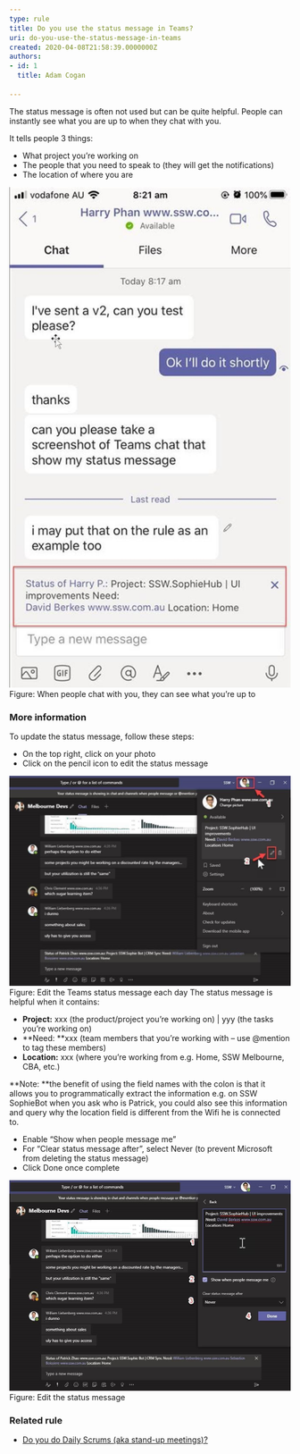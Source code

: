 ```yaml
---
type: rule
title: Do you use the status message in Teams?
uri: do-you-use-the-status-message-in-teams
created: 2020-04-08T21:58:39.0000000Z
authors:
- id: 1
  title: Adam Cogan

---
```


 
​The status message is often not used but can be quite helpful. People can instantly see what you are up to when they chat with you. ​​

It tells people 3 things:​

- What project you’re working on
- The people that you need to speak to (they will get the notifications)
- The location of where you are​

 ![teams-status-message.jpg](teams-status-message.jpg)​Figure: When people chat with you, they can see what you’re up to
### More information​


To update the status message, follow these steps:​​​

- On the top right, click on your photo
- Click on the pencil icon to edit the status message​

![edit-teams-status.jpg](edit-teams-status.jpg)Figure: Edit the Teams status message each day
The status message is helpful when it contains: ​

- **Project:** xxx (the product/project you’re working on) | yyy (the tasks you’re working on)
- **Need: **xxx (team members that you’re working with – use @mention to tag these members)
- **Location:** xxx (where you’re working from e.g. Home, SSW Melbourne, CBA, etc.)

**Note: **the benefit of using the field names with the colon is that it allows you to programmatically extract the information e.g. on SSW SophieBot when you ask who is Patrick, you could also see this information and query why the location field is different from the Wifi he is connected to.

- Enable “Show when people message me”
- For “Clear status message after”, select Never (to prevent Microsoft from deleting the status message)
- Click Done once complete

![edit-teams-status-2.jpg](edit-teams-status-2.jpg)Figure: Edit the status message​
### Related rule

- [Do you do Daily Scrums (aka stand-up meetings)?​](/_layouts/15/FIXUPREDIRECT.ASPX?WebId=3dfc0e07-e23a-4cbb-aac2-e778b71166a2&TermSetId=07da3ddf-0924-4cd2-a6d4-a4809ae20160&TermId=731a3f5d-a266-4944-876c-a45afa82832f)


